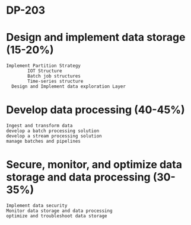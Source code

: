 # DP-203

# Design and implement data storage (15-20%)
    Implement Partition Strategy
    		IOT Structure
    		Batch job structures
    		Time-series structure
	  Design and Implement data exploration Layer
	
# Develop data processing (40-45%)
  	Ingest and transform data
  	develop a batch processing solution
  	develop a stream processing solution
  	manage batches and pipelines
	
# Secure, monitor, and optimize data storage and data processing (30-35%)
  	Implement data security
  	Monitor data storage and data processing
  	optimize and troubleshoot data storage
